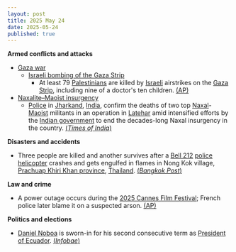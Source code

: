 ```yaml
---
layout: post
title: 2025 May 24
date: 2025-05-24
published: true
---
```



**Armed conflicts and attacks**

* [Gaza war](https://en.wikipedia.org/wiki/Gaza_war "Gaza war")
  + [Israeli bombing of the Gaza Strip](https://en.wikipedia.org/wiki/Israeli_bombing_of_the_Gaza_Strip "Israeli bombing of the Gaza Strip")
    - At least 79 [Palestinians](https://en.wikipedia.org/wiki/Palestinians "Palestinians") are killed by [Israeli](https://en.wikipedia.org/wiki/Israel "Israel") airstrikes on the [Gaza Strip](https://en.wikipedia.org/wiki/Gaza_Strip "Gaza Strip"), including nine of a doctor's ten children. [(AP)](https://apnews.com/article/gaza-israel-palestinians-war-news-8c3fe634bd81986249a235ad53a9044c)
* [Naxalite–Maoist insurgency](https://en.wikipedia.org/wiki/Naxalite%E2%80%93Maoist_insurgency "Naxalite–Maoist insurgency")
  + [Police](https://en.wikipedia.org/wiki/Jharkhand_Police "Jharkhand Police") in [Jharkand](https://en.wikipedia.org/wiki/Jharkand "Jharkand"), [India](https://en.wikipedia.org/wiki/India "India"), confirm the deaths of two top [Naxal](https://en.wikipedia.org/wiki/Naxalism "Naxalism")-[Maoist](https://en.wikipedia.org/wiki/Maoist "Maoist") militants in an operation in [Latehar](https://en.wikipedia.org/wiki/Latehar "Latehar") amid intensified efforts by the [Indian government](https://en.wikipedia.org/wiki/Indian_government "Indian government") to end the decades-long Naxal insurgency in the country. [(*Times of India*)](https://timesofindia.indiatimes.com/india/two-top-jjmp-naxals-killed-in-encounter-in-jharkhands-latehar/articleshow/121380268.cms)

**Disasters and accidents**

* Three people are killed and another survives after a [Bell 212](https://en.wikipedia.org/wiki/Bell_212 "Bell 212") [police helicopter](https://en.wikipedia.org/wiki/Police_helicopter "Police helicopter") crashes and gets engulfed in flames in Nong Kok village, [Prachuap Khiri Khan province](https://en.wikipedia.org/wiki/Prachuap_Khiri_Khan_province "Prachuap Khiri Khan province"), [Thailand](https://en.wikipedia.org/wiki/Thailand "Thailand"). [(*Bangkok Post*)](https://www.bangkokpost.com/thailand/general/3033356/3-killed-in-police-helicopter-crash-in-prachuap-khiri-khan)

**Law and crime**

* A power outage occurs during the [2025 Cannes Film Festival](https://en.wikipedia.org/wiki/2025_Cannes_Film_Festival "2025 Cannes Film Festival"); French police later blame it on a suspected arson. [(AP)](https://apnews.com/article/cannes-film-power-outage-france-1747c2b19ae0eb92e5d7a6b21accdf68)

**Politics and elections**

* [Daniel Noboa](https://en.wikipedia.org/wiki/Daniel_Noboa "Daniel Noboa") is sworn-in for his second consecutive term as [President of Ecuador](https://en.wikipedia.org/wiki/President_of_Ecuador "President of Ecuador"). [(*Infobae*)](https://www.infobae.com/america/agencias/2025/05/24/daniel-noboa-toma-posesion-de-un-nuevo-mandato-como-presidente-de-ecuador/)
